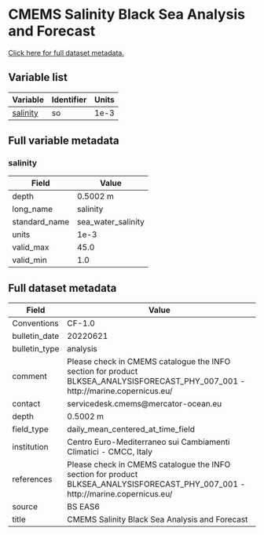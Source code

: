 # CMEMS Salinity Black Sea Analysis and Forecast

[Click here for full dataset metadata.](#full-metadata)

## Variable list

| Variable | Identifier | Units |
| ---- | ---- | ---- |
| [salinity](#so) | so | 1e\-3 |

## Full variable metadata

### <a name="so"></a>salinity

| Field | Value |
| ---- | ---- |
| depth | 0\.5002 m |
| long\_name | salinity |
| standard\_name | sea\_water\_salinity |
| units | 1e\-3 |
| valid\_max | 45.0 |
| valid\_min | 1.0 |

## <a name="full-metadata"></a>Full dataset metadata

| Field | Value |
| ---- | ---- |
| Conventions | CF\-1\.0 |
| bulletin\_date | 20220621 |
| bulletin\_type | analysis |
| comment | Please check in CMEMS catalogue the INFO section for product BLKSEA\_ANALYSISFORECAST\_PHY\_007\_001 \- http://marine\.copernicus\.eu/ |
| contact | servicedesk\.cmems@mercator\-ocean\.eu |
| depth | 0\.5002 m |
| field\_type | daily\_mean\_centered\_at\_time\_field |
| institution | Centro Euro\-Mediterraneo sui Cambiamenti Climatici \- CMCC, Italy |
| references | Please check in CMEMS catalogue the INFO section for product BLKSEA\_ANALYSISFORECAST\_PHY\_007\_001 \- http://marine\.copernicus\.eu/ |
| source | BS EAS6 |
| title | CMEMS Salinity Black Sea Analysis and Forecast |

